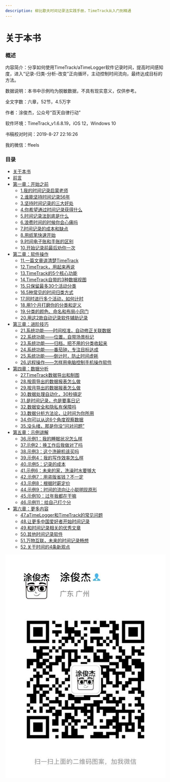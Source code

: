 ```yaml
---
description: 柳比歇夫时间记录法实践手册，TimeTrack从入门到精通
---
```


# 关于本书

### 概述

内容简介：分享如何使用TimeTrack/aTimeLogger软件记录时间，提高时间感知度，进入“记录-归类-分析-改变”正向循环，主动控制时间流向，最终达成目标的方法。

数据说明：本书中示例均为脱敏数据，不具有现实意义，仅供参考。

全文字数：六章，52节，4.5万字

作者：涂俊杰，公众号“百天自律行动”

软件环境：TimeTrack\_v1.6.8.19，iOS 12，Windows 10

书稿校对时间：2019-8-27 22:16:26

我的微信：ffeels

### 目录

* [关于本书](README.md)
* [前言](ch0.md)
* [第一章：开始之前](ch01/README.md)
  * [1.我的时间记录启蒙老师](ch01/ch01.01.md)
  * [2.谁能坚持时间记录56年](ch01/ch01.02.md)
  * [3.坚持时间记录的三大好处](ch01/ch01.03.md)
  * [4.你希望通过时间记录获得什么](ch01/ch01.04.md)
  * [5.时间记录法到底是什么](ch01/ch01.05.md)
  * [6.浪费时间的时候你会心痛吗](ch01/ch01.06.md)
  * [7.时间记录的成本和缺点](ch01/ch01.07.md)
  * [8.用纸笔快速开始](ch01/ch01.08.md)
  * [9.时间电子账和手账的区别](ch01/ch01.09.md)
  * [10.开始记录前最后劝你一次](ch01/ch01.10.md)
* [第二章：软件操作](ch02/README.md)
  * [11.一篇文章讲清楚TimeTrack](ch02/ch02.11.md)
  * [12.TimeTrack，用起来再说](ch02/ch02.12.md)
  * [13.TimeTrack的5个核心功能](ch02/ch02.13.md)
  * [14.TimeTrack自带的3种数据视图](ch02/ch02.14.md)
  * [15.只保留最多30个活动分类](ch02/ch02.15.md)
  * [16.5种常见的时间归类方式](ch02/ch02.16.md)
  * [17.同时进行多个活动，如何计时](ch02/ch02.17.md)
  * [18.用1个月打磨你的分类和定义](ch02/ch02.18.md)
  * [19.分类的颜色、命名和布局小窍门](ch02/ch02.19.md)
  * [20.用这2款自动记录软件辅助记录](ch02/ch02.20.md)
* [第三章：进阶技巧](ch03/README.md)
  * [21.系统功能——时间校准，自动修正关联数据](ch03/ch03.21.md)
  * [22.系统功能——位置，自带场景标记](ch03/ch03.22.md)
  * [23.系统功能——归档，把不用的分类收起来](ch03/ch03.23.md)
  * [24.系统功能——番茄钟，专注目标达成](ch03/ch03.24.md)
  * [25.系统功能——倒计时，防止时间虚耗](ch03/ch03.25.md)
  * [26.远程操作——怎样用电脑控制手机操作软件](ch03/ch03.26.md)
* [第四章：数据分析](ch04/README.md)
  * [27.TimeTrack数据导出和制图](ch04/ch04.27.md)
  * [28.按周导出的数据报表怎么做](ch04/ch04.28.md)
  * [29.按月导出的数据报表怎么做](ch04/ch04.29.md)
  * [30.数据处理自动化，30秒搞定](ch04/ch04.30.md)
  * [31.是时间记录，也是要事日记](ch04/ch04.31.md)
  * [32.数据安全和隐私有保障吗](ch04/ch04.32.md)
  * [33.数据分析方法论，让时间为你所用](ch04/ch04.33.md)
  * [34.你可以从这6个角度观察数据](ch04/ch04.34.md)
  * [35.没头绪，那是你没“问对问题”](ch04/ch04.35.md)
* [第五章：示例讲解](ch05/README.md)
  * [36.示例1：我的睡眠状况怎么样](ch05/ch05.36.md)
  * [37.示例2：换工作后我做对了吗](ch05/ch05.37.md)
  * [38.示例3：这个洗碗机该买吗](ch05/ch05.38.md)
  * [39.示例4：我的写作效率怎么样](ch05/ch05.39.md)
  * [40.示例5：记录的成本](ch05/ch05.40.md)
  * [41.示例6：未来的家，洗澡时水要够大](ch05/ch05.41.md)
  * [42.示例7：用盗版省钱？不一定](ch05/ch05.42.md)
  * [43.示例8：根据时薪定价](ch05/ch05.43.md)
  * [44.示例9：时间的流向让小聪明现原形](ch05/ch05.44.md)
  * [45.示例10：过年我都在干嘛](ch05/ch05.45.md)
  * [46.示例11：给自己打个分](ch05/ch05.46.md)
* [第六章：更多内容](ch06/README.md)
  * [47.aTimeLogger和TimeTrack的常见问题](ch06/ch06.47.md)
  * [48.让更多中国爱好者开始时间记录](ch06/ch06.48.md)
  * [49.和时间记录相关的优秀文章](ch06/ch06.49.md)
  * [50.其他时间记录软件](ch06/ch06.50.md)
  * [51.万物互联，未来的时间记录畅想](ch06/ch06.51.md)
  * [52.关于时间的4条新观点](ch06/ch06.52.md)

![&#x79C1;&#x4EBA;&#x5FAE;&#x4FE1;&#xFF0C;&#x8BF7;&#x6CE8;&#x660E;&#x6765;&#x610F;](.gitbook/assets/qq-tu-pian-20190808222518.jpg)

